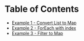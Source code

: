 # Table of Contents

* [Example 1 - Convert List to Map](https://github.com/alejoalvarez/Java-Exercises/tree/main/Exercises-Java8/src/main/java/co/com/alejo/exercise1)
* [Example 2 - ForEach with index](https://github.com/alejoalvarez/Java-Exercises/tree/main/Exercises-Java8/src/main/java/co/com/alejo/exercise2)
* [Example 3 - Filter to Map](https://github.com/alejoalvarez/Java-Exercises/tree/main/Exercises-Java8/src/main/java/co/com/alejo/exercise3)

